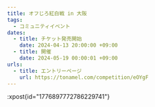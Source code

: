 ```yaml
---
title: オフじろ紅白戦 in 大阪
tags:
  - コミュニティイベント
dates:
  - title: チケット発売開始
    date: 2024-04-13 20:00:00 +09:00
  - title: 開催
    date: 2024-05-19 00:00:01 +09:00
urls:
  - title: エントリーページ
    url: https://tonamel.com/competition/eOYgF
---
```


:xpost{id="1776897772786229741"}